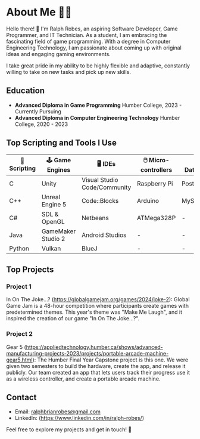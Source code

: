# About Me 👨‍💻
Hello there! 👋 I'm Ralph Robes, an aspiring  Software Developer, Game Programmer, and  IT Technician. As a student, I am embracing the fascinating field of game programming. With a degree in Computer Engineering Technology, I am passionate about coming up with original ideas and engaging gaming environments.

I take great pride in my ability to be highly flexible and adaptive, constantly willing to take on new tasks and pick up new skills.


## Education
- **Advanced Diploma in Game Programming**
  Humber College, 2023 - Currently Pursuing
- **Advanced Diploma in Computer Engineering Technology**
  Humber College, 2020 - 2023

## Top Scripting and Tools I Use
| 📄 Scripting | 🕹️ Game Engines    |    🖥️ IDEs                      | 🖱️ Micro-controllers |  📊 Database   | ⚒️ Others             |          
| ---    |          ---       | ---                          |  ---              |   ---       | ---                |
|  C     | Unity              | Visual Studio Code/Community | Raspberry Pi      | PostgreSQL  | Firebase           |
| C++    | Unreal Engine 5    | Code::Blocks                 | Arduino           |  MySql      | Git/Github Desktop |
| C#     | SDL & OpenGL       | Netbeans                     | ATMega328P        | -           | Blender            |
| Java   | GameMaker Studio 2 | Android Studios              |     -             | -           |  -           |
| Python | Vulkan             | BlueJ                        |     -             |  -          | -           |


## Top Projects
### Project 1
In On The Joke...? (https://globalgamejam.org/games/2024/joke-2): Global Game Jam is a 48-hour competition where participants create games with predetermined themes. This year's theme was "Make Me Laugh", and it inspired the creation of our game "In On The Joke...?".

### Project 2
Gear 5 (https://appliedtechnology.humber.ca/shows/advanced-manufacturing-projects-2023/projects/portable-arcade-machine-gear5.html): The Humber Final Year Capstone project is this one. We were given two semesters to build the hardware, create the app, and release it publicly. Our team created an app that lets users track their progress use it as a wireless controller, and create a portable arcade machine.

## Contact
- Email: ralphbrianrobes@gmail.com
- LinkedIn: (https://www.linkedin.com/in/ralph-robes/)

Feel free to explore my projects and get in touch! 🚀
